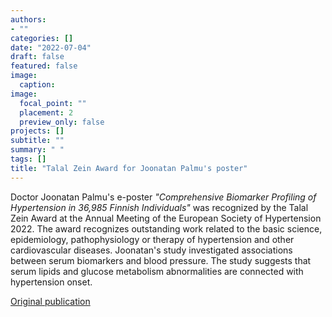 ```yaml
---
authors:
- ""
categories: []
date: "2022-07-04"
draft: false
featured: false
image:
  caption: 
image:
  focal_point: ""
  placement: 2
  preview_only: false  
projects: []
subtitle: ""
summary: " "
tags: []
title: "Talal Zein Award for Joonatan Palmu's poster" 
---
```


Doctor Joonatan Palmu's e-poster *"Comprehensive Biomarker Profiling of Hypertension in 36,985 Finnish Individuals"* was recognized by the Talal Zein Award at the Annual Meeting of the European Society of Hypertension 2022. The award recognizes outstanding work related to the basic science, epidemiology, pathophysiology or therapy of hypertension and other cardiovascular diseases. Joonatan's study investigated associations between serum biomarkers and blood pressure. The study suggests that serum lipids and glucose metabolism abnormalities are connected with hypertension onset.

[Original publication](https://journals.lww.com/jhypertension/Fulltext/2022/03000/Comprehensive_biomarker_profiling_of_hypertension.20.aspx)
